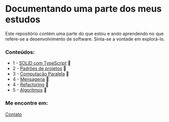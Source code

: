 # Documentando uma parte dos meus estudos

Este repositório contém uma parte do que estou e ando aprendendo no que refere-se a desenvolvimento de software.
Sinta-se a vontade em explorá-lo. 

### Conteúdos:
* 1 - [SOLID com TypeScript](SOLID-TS) :file_folder:
* 2 - [Padrões de projetos](DesignPatterns) :file_folder:
* 3 - [Computação Paralela](ComputacaoParalela) :file_folder:
* 4 - [Mensageria](mensageria) :file_folder:
* 4 - [Refactoring](refactoring) :file_folder:
* 5 - [Algoritmos](Algoritmos/) :file_folder:




### Me encontre em: 

[Contato](https://linktr.ee/juliomiguel)



